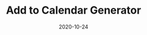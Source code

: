 ---
title: Add to Calendar Generator
projectLink: https://addtocal.sznm.dev
repoLink: https://github.com/sozonome/add-to-calendar-generator
description: Add to Calendar link / button generator.
date: "2020-10-24"
thumbnail: "/app_icons/add-to-calendar-generator.svg"
featured: true
highlight: true
appStoreLink:
playStoreLink:
stacks:
  - nextjs
  - chakra-ui
---